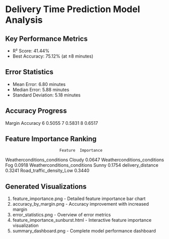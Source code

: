 
# Delivery Time Prediction Model Analysis

## Key Performance Metrics
- R² Score: 41.44%
- Best Accuracy: 75.12% (at ±8 minutes)

## Error Statistics
- Mean Error: 6.80 minutes
- Median Error: 5.88 minutes
- Standard Deviation: 5.18 minutes

## Accuracy Progress
 Margin  Accuracy
      6    0.5055
      7    0.5831
      8    0.6517

## Feature Importance Ranking
                            Feature  Importance
Weatherconditions_conditions Cloudy      0.0647
   Weatherconditions_conditions Fog      0.0918
 Weatherconditions_conditions Sunny      0.1754
                  delivery_distance      0.3241
          Road_traffic_density_Low       0.3440

## Generated Visualizations
1. feature_importance.png - Detailed feature importance bar chart
2. accuracy_by_margin.png - Accuracy improvement with increased margin
3. error_statistics.png - Overview of error metrics
4. feature_importance_sunburst.html - Interactive feature importance visualization
5. summary_dashboard.png - Complete model performance dashboard
